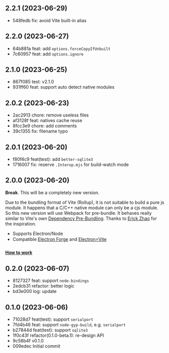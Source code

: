 ## 2.2.1 (2023-06-29)

- 548fedb fix: avoid Vite built-in alias

## 2.2.0 (2023-06-27)

- 64b881a feat: add `options.forceCopyIfUnbuilt`
- 7c60957 feat: add `options.ignore`

## 2.1.0 (2023-06-25)

- 867f085 test: v2.1.0
- 931ff60 feat: support auto detect native modules

## 2.0.2 (2023-06-23)

- 2ac2913 chore: remove useless files
- af3128f feat: natives cache reuse
- 8fcc3e9 chore: add comments
- 39c1355 fix: filename typo

## 2.0.1 (2023-06-20)

- f80f4c9 feat(test): add `better-sqlite3`
- 1716007 fix: reserve `.Interop.mjs` for build-watch mode

## 2.0.0 (2023-06-20)

**Break**. This will be a completely new version.

Due to the bundling format of Vite (Rollup), it is not suitable to build a pure js module. It happens that a C/C++ native module can only be a cjs module. So this new version will use Webpack for pre-bundle. It behaves really similar to Vite's own [Dependency Pre-Bundling](https://vitejs.dev/guide/dep-pre-bundling.html#dependency-pre-bundling).
Thanks to [Erick Zhao](https://github.com/erickzhao) for the inspiration.

- Supports Electron/Node
- Compatible [Electron Forge](https://github.com/electron/forge) and [
Electron⚡️Vite](https://github.com/electron-vite)

#### [How to work](https://github.com/vite-plugin/vite-plugin-native/blob/v2.0.0/README.md#how-to-work)

## 0.2.0 (2023-06-07)

- 8127327 feat: support `node-bindings`
- 2edcb31 refactor: better logic
- bd3e000 log: update

## 0.1.0 (2023-06-06)

- 71028d7 feat(test): support `serialport`
- 7fd4b46 feat: support `node-gyp-build`, e.g. `serialport`
- b27844d feat(test): support `sqlite3`
- 1f0c43f refactor(0.1.0-beta.1): re-design API
- 9c58b4f v0.1.0
- 009edec Initial commit
